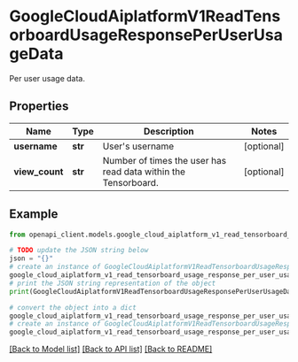 # GoogleCloudAiplatformV1ReadTensorboardUsageResponsePerUserUsageData

Per user usage data.

## Properties

Name | Type | Description | Notes
------------ | ------------- | ------------- | -------------
**username** | **str** | User&#39;s username | [optional] 
**view_count** | **str** | Number of times the user has read data within the Tensorboard. | [optional] 

## Example

```python
from openapi_client.models.google_cloud_aiplatform_v1_read_tensorboard_usage_response_per_user_usage_data import GoogleCloudAiplatformV1ReadTensorboardUsageResponsePerUserUsageData

# TODO update the JSON string below
json = "{}"
# create an instance of GoogleCloudAiplatformV1ReadTensorboardUsageResponsePerUserUsageData from a JSON string
google_cloud_aiplatform_v1_read_tensorboard_usage_response_per_user_usage_data_instance = GoogleCloudAiplatformV1ReadTensorboardUsageResponsePerUserUsageData.from_json(json)
# print the JSON string representation of the object
print(GoogleCloudAiplatformV1ReadTensorboardUsageResponsePerUserUsageData.to_json())

# convert the object into a dict
google_cloud_aiplatform_v1_read_tensorboard_usage_response_per_user_usage_data_dict = google_cloud_aiplatform_v1_read_tensorboard_usage_response_per_user_usage_data_instance.to_dict()
# create an instance of GoogleCloudAiplatformV1ReadTensorboardUsageResponsePerUserUsageData from a dict
google_cloud_aiplatform_v1_read_tensorboard_usage_response_per_user_usage_data_from_dict = GoogleCloudAiplatformV1ReadTensorboardUsageResponsePerUserUsageData.from_dict(google_cloud_aiplatform_v1_read_tensorboard_usage_response_per_user_usage_data_dict)
```
[[Back to Model list]](../README.md#documentation-for-models) [[Back to API list]](../README.md#documentation-for-api-endpoints) [[Back to README]](../README.md)


